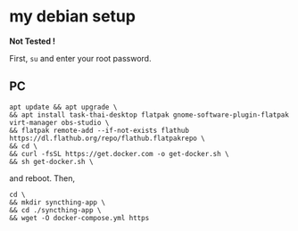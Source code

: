 # my debian setup

**Not Tested !**

First,
`su`
and enter your root password.

## PC
```
apt update && apt upgrade \
&& apt install task-thai-desktop flatpak gnome-software-plugin-flatpak virt-manager obs-studio \
&& flatpak remote-add --if-not-exists flathub https://dl.flathub.org/repo/flathub.flatpakrepo \
&& cd \
&& curl -fsSL https://get.docker.com -o get-docker.sh \
&& sh get-docker.sh \

```
and reboot. Then,
```
cd \
&& mkdir syncthing-app \
&& cd ./syncthing-app \
&& wget -O docker-compose.yml https
```
